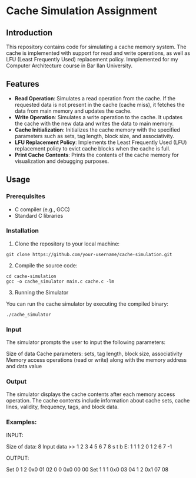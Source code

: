 # Cache Simulation Assignment

## Introduction

This repository contains code for simulating a cache memory system. The cache is implemented with support for read and write operations, as well as LFU (Least Frequently Used) replacement policy.
Imnplemented for my Computer Architecture course in Bar Ilan University.
## Features

- **Read Operation**: Simulates a read operation from the cache. If the requested data is not present in the cache (cache miss), it fetches the data from main memory and updates the cache.
- **Write Operation**: Simulates a write operation to the cache. It updates the cache with the new data and writes the data to main memory.
- **Cache Initialization**: Initializes the cache memory with the specified parameters such as sets, tag length, block size, and associativity.
- **LFU Replacement Policy**: Implements the Least Frequently Used (LFU) replacement policy to evict cache blocks when the cache is full.
- **Print Cache Contents**: Prints the contents of the cache memory for visualization and debugging purposes.

## Usage

### Prerequisites

- C compiler (e.g., GCC)
- Standard C libraries

### Installation

1. Clone the repository to your local machine:

```
git clone https://github.com/your-username/cache-simulation.git
```

2. Compile  the source code:

```
cd cache-simulation
gcc -o cache_simulator main.c cache.c -lm
```

3. Running the Simulator

You can run the cache simulator by executing the compiled binary:
```
./cache_simulator
```


### Input
The simulator prompts the user to input the following parameters:

Size of data
Cache parameters: sets, tag length, block size, associativity
Memory access operations (read or write) along with the memory address and data value

### Output
The simulator displays the cache contents after each memory access operation. The cache contents include information about cache sets, cache lines, validity, frequency, tags, and block data.


### Examples:
INPUT:

Size of data: 8
Input data >> 1 2 3 4 5 6 7 8
s t b E: 1 1 1 2
0 1 2 6 7 -1

OUTPUT:

Set 0
1 2 0x0 01 02 
0 0 0x0 00 00 
Set 1
1 1 0x0 03 04 
1 2 0x1 07 08 

